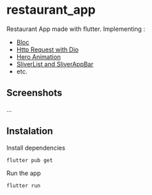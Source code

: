 # restaurant_app

Restaurant App made with flutter.
Implementing :
- [Bloc](https://bloclibrary.dev/)
- [Http Request with Dio](https://pub.dev/packages/dio)
- [Hero Animation](https://flutter.dev/docs/development/ui/animations/hero-animations)
- [SliverList and SliverAppBar](https://flutter.dev/docs/development/ui/advanced/slivers)
- etc.

## Screenshots
...

## Instalation

Install dependencies

```
flutter pub get
```

Run the app

```
flutter run
```